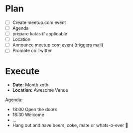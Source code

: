 # Plan
- [ ] Create meetup.com event
- [ ] Agenda
- [ ] prepare katas if applicable
- [ ] Location
- [ ] Announce meetup.com event (triggers mail)
- [ ] Promote on Twitter

# Execute
- **Date:** Month xxth
- **Location:** Awesome Venue

Agenda:
- 18:00 Open the doors 
- 18:30 Welcome 
- ...
- Hang out and have beers, coke, mate or whats-o-ever 🍻
